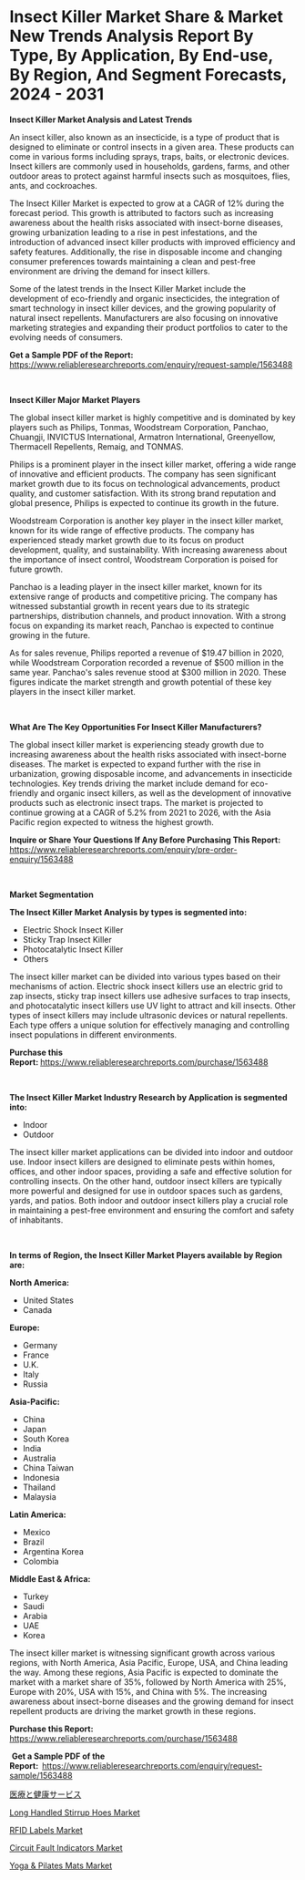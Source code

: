 <p><h1>Insect Killer Market Share & Market New Trends Analysis Report By Type, By Application, By End-use, By Region, And Segment Forecasts, 2024 - 2031</h1></p><p><strong>Insect Killer Market Analysis and Latest Trends</strong></p>
<p><p>An insect killer, also known as an insecticide, is a type of product that is designed to eliminate or control insects in a given area. These products can come in various forms including sprays, traps, baits, or electronic devices. Insect killers are commonly used in households, gardens, farms, and other outdoor areas to protect against harmful insects such as mosquitoes, flies, ants, and cockroaches.</p><p>The Insect Killer Market is expected to grow at a CAGR of 12% during the forecast period. This growth is attributed to factors such as increasing awareness about the health risks associated with insect-borne diseases, growing urbanization leading to a rise in pest infestations, and the introduction of advanced insect killer products with improved efficiency and safety features. Additionally, the rise in disposable income and changing consumer preferences towards maintaining a clean and pest-free environment are driving the demand for insect killers.</p><p>Some of the latest trends in the Insect Killer Market include the development of eco-friendly and organic insecticides, the integration of smart technology in insect killer devices, and the growing popularity of natural insect repellents. Manufacturers are also focusing on innovative marketing strategies and expanding their product portfolios to cater to the evolving needs of consumers.</p></p>
<p><strong>Get a Sample PDF of the Report:&nbsp;</strong> <a href="https://www.reliableresearchreports.com/enquiry/request-sample/1563488">https://www.reliableresearchreports.com/enquiry/request-sample/1563488</a></p>
<p>&nbsp;</p>
<p><strong>Insect Killer Major Market Players</strong></p>
<p><p>The global insect killer market is highly competitive and is dominated by key players such as Philips, Tonmas, Woodstream Corporation, Panchao, Chuangji, INVICTUS International, Armatron International, Greenyellow, Thermacell Repellents, Remaig, and TONMAS.</p><p>Philips is a prominent player in the insect killer market, offering a wide range of innovative and efficient products. The company has seen significant market growth due to its focus on technological advancements, product quality, and customer satisfaction. With its strong brand reputation and global presence, Philips is expected to continue its growth in the future.</p><p>Woodstream Corporation is another key player in the insect killer market, known for its wide range of effective products. The company has experienced steady market growth due to its focus on product development, quality, and sustainability. With increasing awareness about the importance of insect control, Woodstream Corporation is poised for future growth.</p><p>Panchao is a leading player in the insect killer market, known for its extensive range of products and competitive pricing. The company has witnessed substantial growth in recent years due to its strategic partnerships, distribution channels, and product innovation. With a strong focus on expanding its market reach, Panchao is expected to continue growing in the future.</p><p>As for sales revenue, Philips reported a revenue of $19.47 billion in 2020, while Woodstream Corporation recorded a revenue of $500 million in the same year. Panchao's sales revenue stood at $300 million in 2020. These figures indicate the market strength and growth potential of these key players in the insect killer market.</p></p>
<p>&nbsp;</p>
<p><strong>What Are The Key Opportunities For Insect Killer Manufacturers?</strong></p>
<p><p>The global insect killer market is experiencing steady growth due to increasing awareness about the health risks associated with insect-borne diseases. The market is expected to expand further with the rise in urbanization, growing disposable income, and advancements in insecticide technologies. Key trends driving the market include demand for eco-friendly and organic insect killers, as well as the development of innovative products such as electronic insect traps. The market is projected to continue growing at a CAGR of 5.2% from 2021 to 2026, with the Asia Pacific region expected to witness the highest growth.</p></p>
<p><strong>Inquire or Share Your Questions If Any Before Purchasing This Report:</strong> <a href="https://www.reliableresearchreports.com/enquiry/pre-order-enquiry/1563488">https://www.reliableresearchreports.com/enquiry/pre-order-enquiry/1563488</a></p>
<p>&nbsp;</p>
<p><strong>Market Segmentation</strong></p>
<p><strong>The Insect Killer Market Analysis by types is segmented into:</strong></p>
<p><ul><li>Electric Shock Insect Killer</li><li>Sticky Trap Insect Killer</li><li>Photocatalytic Insect Killer</li><li>Others</li></ul></p>
<p><p>The insect killer market can be divided into various types based on their mechanisms of action. Electric shock insect killers use an electric grid to zap insects, sticky trap insect killers use adhesive surfaces to trap insects, and photocatalytic insect killers use UV light to attract and kill insects. Other types of insect killers may include ultrasonic devices or natural repellents. Each type offers a unique solution for effectively managing and controlling insect populations in different environments.</p></p>
<p><strong>Purchase this Report:&nbsp;</strong><a href="https://www.reliableresearchreports.com/purchase/1563488">https://www.reliableresearchreports.com/purchase/1563488</a></p>
<p>&nbsp;</p>
<p><strong>The Insect Killer Market Industry Research by Application is segmented into:</strong></p>
<p><ul><li>Indoor</li><li>Outdoor</li></ul></p>
<p><p>The insect killer market applications can be divided into indoor and outdoor use. Indoor insect killers are designed to eliminate pests within homes, offices, and other indoor spaces, providing a safe and effective solution for controlling insects. On the other hand, outdoor insect killers are typically more powerful and designed for use in outdoor spaces such as gardens, yards, and patios. Both indoor and outdoor insect killers play a crucial role in maintaining a pest-free environment and ensuring the comfort and safety of inhabitants.</p></p>
<p>&nbsp;</p>
<p><strong>In terms of Region, the Insect Killer Market Players available by Region are:</strong></p>
<p>
    <p> <strong> North America: </strong>
        <ul>
            <li>United States</li>
            <li>Canada</li>
        </ul>
        </p> 
    <p> <strong> Europe: </strong>
        <ul>
            <li>Germany</li>
            <li>France</li>
            <li>U.K.</li>
            <li>Italy</li>
            <li>Russia</li>
        </ul>
        </p> 
    <p> <strong> Asia-Pacific: </strong>
        <ul>
            <li>China</li>
            <li>Japan</li>
            <li>South Korea</li>
            <li>India</li>
            <li>Australia</li>
            <li>China Taiwan</li>
            <li>Indonesia</li>
            <li>Thailand</li>
            <li>Malaysia</li>
        </ul>
        </p> 
    <p> <strong> Latin America: </strong>
        <ul>
            <li>Mexico</li>
            <li>Brazil</li>
            <li>Argentina Korea</li>
            <li>Colombia</li>
        </ul>
        </p> 
    <p> <strong> Middle East & Africa: </strong>
        <ul>
            <li>Turkey</li>
            <li>Saudi</li>
            <li>Arabia</li>
            <li>UAE</li>
            <li>Korea</li>
        </ul>
    </p>
    </p>
<p><p>The insect killer market is witnessing significant growth across various regions, with North America, Asia Pacific, Europe, USA, and China leading the way. Among these regions, Asia Pacific is expected to dominate the market with a market share of 35%, followed by North America with 25%, Europe with 20%, USA with 15%, and China with 5%. The increasing awareness about insect-borne diseases and the growing demand for insect repellent products are driving the market growth in these regions.</p></p>
<p><strong>Purchase this Report: </strong><a href="https://www.reliableresearchreports.com/purchase/1563488">https://www.reliableresearchreports.com/purchase/1563488</a></p>
<p>&nbsp;<strong>Get a Sample PDF of the Report:&nbsp;&nbsp;</strong><a href="https://www.reliableresearchreports.com/enquiry/request-sample/1563488">https://www.reliableresearchreports.com/enquiry/request-sample/1563488</a></p>
<p><strong></strong></p>
<p><p><a href="https://github.com/vlcostes/Market-Research-Report-List-1/blob/main/96131705768.md">医療と健康サービス</a></p><p><a href="https://issuu.com/reportprime-2/docs/long-handled-stirrup-hoes-market-size-2030.pptx">Long Handled Stirrup Hoes Market</a></p><p><a href="https://github.com/Angelnienowdseej3e45z3p8c/Market-Research-Report-List-1/blob/main/rfid-labels-market.md">RFID Labels Market</a></p><p><a href="https://issuu.com/reportprime-2/docs/circuit-fault-indicators-market-size-2030.pptx">Circuit Fault Indicators Market</a></p><p><a href="https://github.com/brentleyjimmiealvaradoz4l1rea/Market-Research-Report-List-1/blob/main/yoga-pilates-mats-market.md">Yoga & Pilates Mats Market</a></p></p>